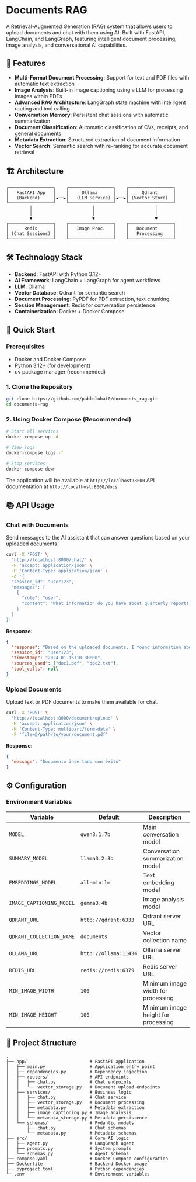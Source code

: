 # Documents RAG

A Retrieval-Augmented Generation (RAG) system that allows users to upload documents and chat with them using AI. Built with FastAPI, LangChain, and LangGraph, featuring intelligent document processing, image analysis, and conversational AI capabilities.

## 🚀 Features

- **Multi-Format Document Processing**: Support for text and PDF files with automatic text extraction
- **Image Analysis**: Built-in image captioning using a LLM for processing images within PDFs
- **Advanced RAG Architecture**: LangGraph state machine with intelligent routing and tool calling
- **Conversation Memory**: Persistent chat sessions with automatic summarization
- **Document Classification**: Automatic classification of CVs, receipts, and general documents
- **Metadata Extraction**: Structured extraction of document information
- **Vector Search**: Semantic search with re-ranking for accurate document retrieval

## 🏗️ Architecture

```
┌─────────────────┐    ┌─────────────────┐    ┌─────────────────┐
│   FastAPI App   │    │     Ollama      │    │     Qdrant      │
│   (Backend)     │◄──►│   (LLM Service) │◄──►│ (Vector Store)  │
└─────────────────┘    └─────────────────┘    └─────────────────┘
         │                       │                       │
         │                       │                       │
         ▼                       ▼                       ▼
┌─────────────────┐    ┌─────────────────┐    ┌─────────────────┐
│      Redis      │    │   Image Proc.   │    │   Document      │
│ (Chat Sessions) │    │                 │    │   Processing    │
└─────────────────┘    └─────────────────┘    └─────────────────┘
```

## 🛠️ Technology Stack

- **Backend**: FastAPI with Python 3.12+
- **AI Framework**: LangChain + LangGraph for agent workflows
- **LLM**: Ollama 
- **Vector Database**: Qdrant for semantic search
- **Document Processing**: PyPDF for PDF extraction, text chunking
- **Session Management**: Redis for conversation persistence
- **Containerization**: Docker + Docker Compose

## 🚀 Quick Start

### Prerequisites

- Docker and Docker Compose
- Python 3.12+ (for development)
- uv package manager (recommended)

### 1. Clone the Repository

```bash
git clone https://github.com/pablolobat0/documents_rag.git
cd documents-rag
```

### 2. Using Docker Compose (Recommended)

```bash
# Start all services
docker-compose up -d

# View logs
docker-compose logs -f

# Stop services
docker-compose down
```

The application will be available at `http://localhost:8000`
API documentation at `http://localhost:8000/docs`

## 📚 API Usage

### Chat with Documents

Send messages to the AI assistant that can answer questions based on your uploaded documents.

```bash
curl -X 'POST' \
  'http://localhost:8000/chat/' \
  -H 'accept: application/json' \
  -H 'Content-Type: application/json' \
  -d '{
  "session_id": "user123",
  "messages": [
    {
      "role": "user",
      "content": "What information do you have about quarterly reports?"
    }
  ]
}'
```

**Response:**
```json
{
  "response": "Based on the uploaded documents, I found information about quarterly reports in several documents...",
  "session_id": "user123",
  "timestamp": "2024-01-15T10:30:00",
  "sources_used": ["doc1.pdf", "doc2.txt"],
  "tool_calls": null
}
```

### Upload Documents

Upload text or PDF documents to make them available for chat.

```bash
curl -X 'POST' \
  'http://localhost:8000/document/upload' \
  -H 'accept: application/json' \
  -H 'Content-Type: multipart/form-data' \
  -F 'file=@/path/to/your/document.pdf'
```

**Response:**
```json
{
  "message": "Documento insertado con éxito"
}
```

## ⚙️ Configuration

### Environment Variables

| Variable | Default | Description |
|----------|---------|-------------|
| `MODEL` | `qwen3:1.7b` | Main conversation model |
| `SUMMARY_MODEL` | `llama3.2:3b` | Conversation summarization model |
| `EMBEDDINGS_MODEL` | `all-minilm` | Text embedding model |
| `IMAGE_CAPTIONING_MODEL` | `gemma3:4b` | Image analysis model |
| `QDRANT_URL` | `http://qdrant:6333` | Qdrant server URL |
| `QDRANT_COLLECTION_NAME` | `documents` | Vector collection name |
| `OLLAMA_URL` | `http://ollama:11434` | Ollama server URL |
| `REDIS_URL` | `redis://redis:6379` | Redis server URL |
| `MIN_IMAGE_WIDTH` | `100` | Minimum image width for processing |
| `MIN_IMAGE_HEIGHT` | `100` | Minimum image height for processing |


## 📁 Project Structure

```
.
├── app/                        # FastAPI application
│   ├── main.py                 # Application entry point
│   ├── dependencies.py         # Dependency injection
│   ├── routers/                # API endpoints
│   │   ├── chat.py             # Chat endpoints
│   │   └── vector_storage.py   # Document upload endpoints
│   ├── services/               # Business logic
│   │   ├── chat.py             # Chat service
│   │   ├── vector_storage.py   # Document processing
│   │   ├── metadata.py         # Metadata extraction
│   │   ├── image_captioning.py # Image analysis
│   │   └── metadata_storage.py # Metadata persistence
│   └── schemas/                # Pydantic models
│       ├── chat.py             # Chat schemas
│       └── metadata.py         # Metadata schemas
├── src/                        # Core AI logic
│   ├── agent.py                # LangGraph agent
│   ├── prompts.py              # System prompts
│   └── schemas.py              # Agent schemas
├── compose.yaml                # Docker Compose configuration
├── Dockerfile                  # Backend Docker image
├── pyproject.toml              # Python dependencies
└─ .env                         # Environment variables
```
